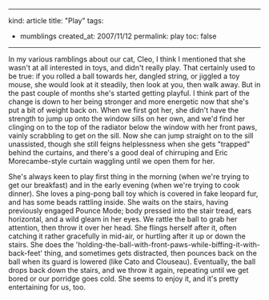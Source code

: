 -----
kind: article
title: "Play"
tags:
- mumblings
created_at: 2007/11/12
permalink: play
toc: false
-----

<p>In my various ramblings about our cat, Cleo, I think I mentioned that she wasn't at all interested in toys, and didn't really play. That certainly used to be true: if you rolled a ball towards her, dangled string, or jiggled a toy mouse, she would look at it steadily, then look at you, then walk away. But in the past couple of months she's started getting playful. I think part of the change is down to her being stronger and more energetic now that she's put a bit of weight back on. When we first got her, she didn't have the strength to jump up onto the window sills on her own, and we'd find her clinging on to the top of the radiator below the window with her front paws, vainly scrabbling to get on the sill. Now she can jump straight on to the sill unassisted, though she still feigns helplessness when she gets "trapped" behind the curtains, and there's a good deal of chirruping and Eric Morecambe-style curtain waggling until we open them for her.</p>

<p>She's always keen to play first thing in the morning (when we're trying to get our breakfast) and in the early evening (when we're trying to cook dinner). She loves a ping-pong ball toy which is covered in fake leopard fur, and has some beads rattling inside. She waits on the stairs, having previously engaged Pounce Mode; body pressed into the stair tread, ears horizontal, and a wild gleam in her eyes. We rattle the ball to grab her attention, then throw it over her head. She flings herself after it, often catching it rather gracefully in mid-air, or hurtling after it up or down the stairs. She does the 'holding-the-ball-with-front-paws-while-biffing-it-with-back-feet' thing, and sometimes gets distracted, then pounces back on the ball when its guard is lowered (like Cato and Clouseau). Eventually, the ball drops back down the stairs, and we throw it again, repeating until we get bored or our porridge goes cold. She seems to enjoy it, and it's pretty entertaining for us, too.</p>


